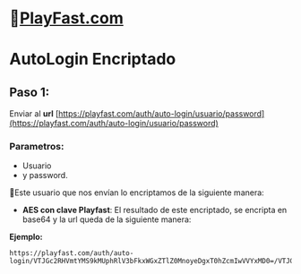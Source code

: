 # 👾[PlayFast.com](https://PlayFast.com) 
# AutoLogin Encriptado


## Paso 1:
Enviar al **url** [https://playfast.com/auth/auto-login/usuario/password](https://playfast.com/auth/auto-login/usuario/password) 

### Parametros: 
- Usuario 
- y password.
 
🔐Este usuario que nos envían lo encriptamos de la siguiente manera:

- **AES con clave Playfast**:
El resultado de este encriptado, se encripta en base64 y la url queda de la siguiente manera:

**Ejemplo:**

```
https://playfast.com/auth/auto-login/VTJGc2RHVmtYMS9kMUphRlV3bFkxWGxZTlZ0MnoyeDgxT0hZcmIwVVYxMD0=/VTJGc2RHVmtYMTg2QjF4Y1lwTzQwdmNKNy94Zk5oNzkxeHFucHN2U3Y1MD0=

```
